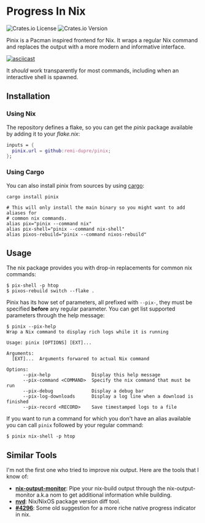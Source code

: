# Progress In Nix

![Crates.io License](https://img.shields.io/crates/l/pinix)
![Crates.io Version](https://img.shields.io/crates/v/pinix)

Pinix is a Pacman inspired frontend for Nix. It wraps a regular Nix command and
replaces the output with a more modern and informative interface.

[![asciicast][demo-gif]][demo-ascii]

It _should_ work transparently for most commands, including when an interactive
shell is spawned.

## Installation

### Using Nix

The repository defines a flake, so you can get the _pinix_ package available by
adding it to your _flake.nix_:

```nix
inputs = {
  pinix.url = github:remi-dupre/pinix;
};
```

### Using Cargo

You can also install pinix from sources by using [cargo][cargo]:

```shell
cargo install pinix

# This will only install the main binary so you might want to add aliases for
# common nix commands.
alias pix="pinix --command nix"
alias pix-shell="pinix --command nix-shell"
alias pixos-rebuild="pinix --command nixos-rebuild"
```

## Usage

The nix package provides you with drop-in replacements for common nix commands:

```shell
$ pix-shell -p htop
$ pixos-rebuild switch --flake .
```

Pinix has its how set of parameters, all prefixed with `--pix-`, they must be
specified **before** any regular parameter. You can get list supported
parameters through the help message:

```
$ pinix --pix-help
Wrap a Nix command to display rich logs while it is running

Usage: pinix [OPTIONS] [EXT]...

Arguments:
  [EXT]...  Arguments forwared to actual Nix command

Options:
      --pix-help               Display this help message
      --pix-command <COMMAND>  Specify the nix command that must be run
      --pix-debug              Display a debug bar
      --pix-log-downloads      Display a log line when a download is finished
      --pix-record <RECORD>    Save timestamped logs to a file
```

If you want to run a command for which you don't have an alias available you can
call `pinix` followed by your regular command:

```shell
$ pinix nix-shell -p htop
```

## Similar Tools

I'm not the first one who tried to improve nix output. Here are the tools that I
know of:

- **[nix-output-monitor][tool-nom]**: Pipe your nix-build output through the
  nix-output-monitor a.k.a nom to get additional information while building.
- **[nvd][tool-nvd]**: Nix/NixOS package version diff tool.
- **[#4296][tool-native]**: Some old suggestion for a more riche native progress
  indicator in nix.



[cargo]: https://doc.rust-lang.org/cargo/
[demo-ascii]: https://asciinema.org/a/641197
[demo-gif]: https://github.com/remi-dupre/pinix/assets/1173464/6ab7ceb4-2ab3-41b8-84d0-78c6278d6d55
[tool-nom]: https://github.com/maralorn/nix-output-monitor
[tool-nvd]: https://gitlab.com/khumba/nvd
[tool-native]: https://github.com/NixOS/nix/pull/4296
